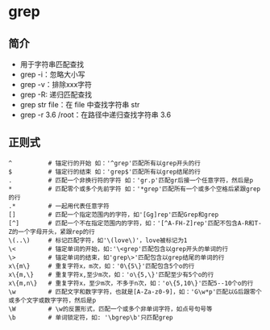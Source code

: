 # grep
## 简介

* 用于字符串匹配查找
* grep -i：忽略大小写
* grep -v：排除xxx字符
* grep -R: 递归匹配查找
* grep str file：在 file  中查找字符串 str
* grep -r 3.6 /root：在路径中递归查找字符串 3.6

## 正则式
```
^          # 锚定行的开始 如：'^grep'匹配所有以grep开头的行
$          # 锚定行的结束 如：'grep$'匹配所有以grep结尾的行
.          # 匹配一个非换行符的字符 如：'gr.p'匹配gr后接一个任意字符，然后是p
*          # 匹配零个或多个先前字符 如：'*grep'匹配所有一个或多个空格后紧跟grep的行
.*         # 一起用代表任意字符
[]         # 匹配一个指定范围内的字符，如'[Gg]rep'匹配Grep和grep
[^]        # 匹配一个不在指定范围内的字符，如：'[^A-FH-Z]rep'匹配不包含A-R和T-Z的一个字母开头，紧跟rep的行
\(..\)     # 标记匹配字符，如'\(love\)'，love被标记为1
\<         # 锚定单词的开始，如:'\<grep'匹配包含以grep开头的单词的行
\>         # 锚定单词的结束，如'grep\>'匹配包含以grep结尾的单词的行
x\{m\}     # 重复字符x，m次，如：'0\{5\}'匹配包含5个o的行
x\{m,\}    # 重复字符x,至少m次，如：'o\{5,\}'匹配至少有5个o的行
x\{m,n\}   # 重复字符x，至少m次，不多于n次，如：'o\{5,10\}'匹配5--10个o的行
\w         # 匹配文字和数字字符，也就是[A-Za-z0-9]，如：'G\w*p'匹配以G后跟零个或多个文字或数字字符，然后是p
\W         # \w的反置形式，匹配一个或多个非单词字符，如点号句号等
\b         # 单词锁定符，如: '\bgrep\b'只匹配grep
```